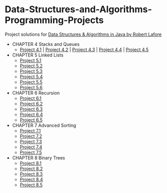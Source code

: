 # Data-Structures-and-Algorithms-Programming-Projects
Project solutions for [Data Structures & Algorithms in Java by Robert Lafore](file:///E:/Free%20Time/Data%20Structures%20and%20Algorithms/DS&A%20Java%202nd%20Edition.pdf)

- CHAPTER 4 Stacks and Queues
  - [Project 4.1](Queue.java)	 |  [Project 4.2](Queue.java)	 |  [Project 4.3](Queue.java)	 |  [Project 4.4](Queue.java)	 |  [Project 4.5](Queue.java)
- CHAPTER 5 Linked Lists
  - [Project 5.1](Queue.java)
  - [Project 5.2](Queue.java)
  - [Project 5.3](Queue.java)
  - [Project 5.4](Queue.java)
  - [Project 5.5](Queue.java)
  - [Project 5.6](Queue.java)
- CHAPTER 6 Recursion
  - [Project 6.1](Queue.java)
  - [Project 6.2](Queue.java)
  - [Project 6.3](Queue.java)
  - [Project 6.4](Queue.java)
  - [Project 6.5](Queue.java)
- CHAPTER 7 Advanced Sorting
  - [Project 7.1](Queue.java)
  - [Project 7.2](Queue.java)
  - [Project 7.3](Queue.java)
  - [Project 7.4](Queue.java)
  - [Project 7.5](Queue.java)
- CHAPTER 8 Binary Trees
  - [Project 8.1](Queue.java)
  - [Project 8.2](Queue.java)
  - [Project 8.3](Queue.java)
  - [Project 8.4](Queue.java)
  - [Project 8.5](Queue.java)
